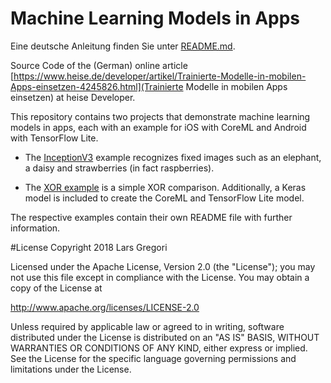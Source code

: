 # Machine Learning Models in Apps

Eine deutsche Anleitung finden Sie unter  [README.md](./README.md).

Source Code of the (German) online article [https://www.heise.de/developer/artikel/Trainierte-Modelle-in-mobilen-Apps-einsetzen-4245826.html](Trainierte Modelle in mobilen Apps einsetzen) at heise Developer.

This repository contains two projects that demonstrate machine learning models in apps, each with an example for iOS with CoreML and Android with TensorFlow Lite.

- The [InceptionV3](./InceptionV3/README_EN.md) example recognizes fixed images such as an elephant, a daisy and strawberries (in fact raspberries).

- The [XOR example](./XOR/README_EN.md) is a simple XOR comparison. Additionally, a Keras model is included to create the CoreML and TensorFlow Lite model.

The respective examples contain their own README file with further information.

#License
Copyright 2018 Lars Gregori

Licensed under the Apache License, Version 2.0 (the "License");
you may not use this file except in compliance with the License.
You may obtain a copy of the License at

http://www.apache.org/licenses/LICENSE-2.0

Unless required by applicable law or agreed to in writing, software
distributed under the License is distributed on an "AS IS" BASIS,
WITHOUT WARRANTIES OR CONDITIONS OF ANY KIND, either express or implied.
See the License for the specific language governing permissions and
limitations under the License.

